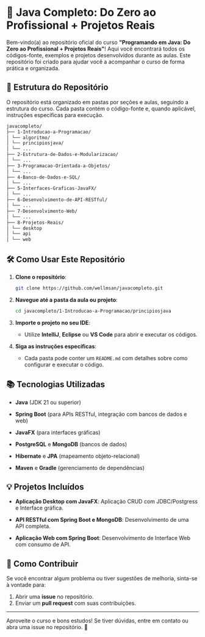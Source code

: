 # 🚀 **Java Completo: Do Zero ao Profissional + Projetos Reais**

Bem-vindo(a) ao repositório oficial do curso **"Programando em Java: Do Zero ao Profissional + Projetos Reais"**! Aqui você encontrará todos os códigos-fonte, exemplos e projetos desenvolvidos durante as aulas. Este repositório foi criado para ajudar você a acompanhar o curso de forma prática e organizada.


## 📂 **Estrutura do Repositório**

O repositório está organizado em pastas por seções e aulas, seguindo a estrutura do curso. Cada pasta contém o código-fonte e, quando aplicável, instruções específicas para execução.

````bash
javacompleto/  
├── 1-Introducao-a-Programacao/  
│ └── algoritmo/  
│ └── principiosjava/  
│ └── ...  
├── 2-Estrutura-de-Dados-e-Modularizacao/  
│ └── ...  
├── 3-Programacao-Orientada-a-Objetos/  
│ └── ...  
├── 4-Banco-de-Dados-e-SQL/  
│ └── ...  
├── 5-Interfaces-Graficas-JavaFX/  
│ └── ...  
├── 6-Desenvolvimento-de-API-RESTful/  
│ └── ...  
├── 7-Desenvolvimento-Web/  
│ └── ...  
├── 8-Projetos-Reais/  
│ └── desktop  
│ └── api  
│ └── web  
````

## 🛠️ **Como Usar Este Repositório**

1. **Clone o repositório**:
   ```bash
   git clone https://github.com/wellmsan/javacompleto.git

2. **Navegue até a pasta da aula ou projeto**:
    ```bash
    cd javacompleto/1-Introducao-a-Programacao/principiosjava
    
3. **Importe o projeto no seu IDE**:
    
    -   Utilize  **IntelliJ**,  **Eclipse**  ou  **VS Code**  para abrir e executar os códigos.
        
4. **Siga as instruções específicas**:
    -   Cada pasta pode conter um  `README.md`  com detalhes sobre como configurar e executar o código.

## 📚  **Tecnologias Utilizadas**

-   **Java**  (JDK 21 ou superior)
    
-   **Spring Boot**  (para APIs RESTful, integração com bancos de dados e web)
    
-   **JavaFX**  (para interfaces gráficas)
    
-   **PostgreSQL**  e  **MongoDB**  (bancos de dados)
    
-   **Hibernate**  e  **JPA**  (mapeamento objeto-relacional)
    
-   **Maven** e **Gradle** (gerenciamento de dependências)


## 💡  **Projetos Incluídos**

-   **Aplicação Desktop com JavaFX**: Aplicação CRUD com JDBC/Postgress e Interface gráfica.

-   **API RESTful com Spring Boot e MongoDB**: Desenvolvimento de uma API completa.

-   **Aplicação Web com Spring Boot**: Desenvolvimento de Interface Web com consumo de API.

## 🤝  **Como Contribuir**

Se você encontrar algum problema ou tiver sugestões de melhoria, sinta-se à vontade para:

1.  Abrir uma  **issue**  no repositório.
2.  Enviar um  **pull request**  com suas contribuições.

----------
Aproveite o curso e bons estudos! Se tiver dúvidas, entre em contato ou abra uma issue no repositório. 🚀
